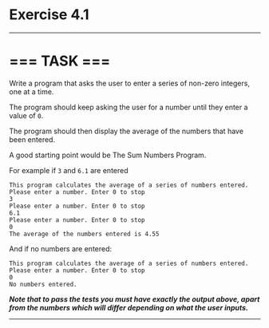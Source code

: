 # Exercise 4.1

***
# === TASK ===
Write a program that asks the user to enter a series of non-zero integers, one at a time. 

The program should keep asking the user for a number until they enter a value of ``0``. 

The program should then display the average of the numbers that have been entered. 

A good starting point would be The Sum Numbers Program.

For example if ``3`` and ``6.1`` are entered
```
This program calculates the average of a series of numbers entered.
Please enter a number. Enter 0 to stop
3
Please enter a number. Enter 0 to stop
6.1
Please enter a number. Enter 0 to stop
0
The average of the numbers entered is 4.55
```

And if no numbers are entered:
```
This program calculates the average of a series of numbers entered.
Please enter a number. Enter 0 to stop
0
No numbers entered.
```
***Note that to pass the tests you must have exactly the output above, apart from the numbers which will differ depending on what the user inputs.***
***